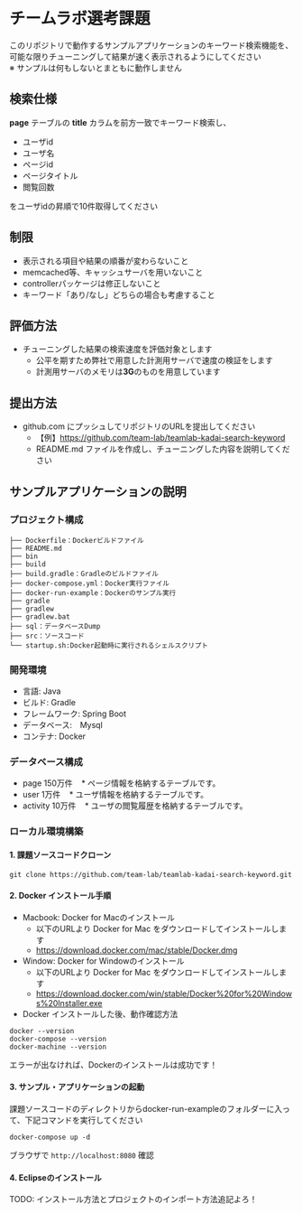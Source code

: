 # チームラボ選考課題

このリポジトリで動作するサンプルアプリケーションのキーワード検索機能を、  
可能な限りチューニングして結果が速く表示されるようにしてください  
※ サンプルは何もしないとまともに動作しません

## 検索仕様

<b>page</b> テーブルの <b>title</b> カラムを前方一致でキーワード検索し、

* ユーザid
* ユーザ名
* ページid
* ページタイトル
* 閲覧回数

をユーザidの昇順で10件取得してください

## 制限

* 表示される項目や結果の順番が変わらないこと
* memcached等、キャッシュサーバを用いないこと
* controllerパッケージは修正しないこと
* キーワード「あり/なし」どちらの場合も考慮すること

## 評価方法

* チューニングした結果の検索速度を評価対象とします
    * 公平を期すため弊社で用意した計測用サーバで速度の検証をします
    * 計測用サーバのメモリは<b>3G</b>のものを用意しています

## 提出方法

* github.com にプッシュしてリポジトリのURLを提出してください
    * 【例】https://github.com/team-lab/teamlab-kadai-search-keyword
    * README.md ファイルを作成し、チューニングした内容を説明してください

## サンプルアプリケーションの説明

### プロジェクト構成
```
├── Dockerfile：Dockerビルドファイル
├── README.md
├── bin
├── build
├── build.gradle：Gradleのビルドファイル
├── docker-compose.yml：Docker実行ファイル
├── docker-run-example：Dockerのサンプル実行
├── gradle
├── gradlew
├── gradlew.bat
├── sql：データベースDump
├── src：ソースコード
└── startup.sh:Docker起動時に実行されるシェルスクリプト
```

### 開発環境

* 言語: Java
* ビルド: Gradle
* フレームワーク: Spring Boot
* データベース:　Mysql
* コンテナ: Docker

### データベース構成
* page 150万件
    * ページ情報を格納するテーブルです。
* user 1万件
    * ユーザ情報を格納するテーブルです。
* activity 10万件
    * ユーザの閲覧履歴を格納するテーブルです。

### ローカル環境構築

#### 1. 課題ソースコードクローン

```
git clone https://github.com/team-lab/teamlab-kadai-search-keyword.git
```

#### 2. Docker インストール手順

* Macbook: Docker for Macのインストール
    * 以下のURLより Docker for Mac をダウンロードしてインストールします
    * https://download.docker.com/mac/stable/Docker.dmg
* Window: Docker for Windowのインストール
    * 以下のURLより Docker for Mac をダウンロードしてインストールします
    * https://download.docker.com/win/stable/Docker%20for%20Windows%20Installer.exe
* Docker インストールした後、動作確認方法<br>
 
```
docker --version
docker-compose --version
docker-machine --version
```

エラーが出なければ、Dockerのインストールは成功です！

#### 3. サンプル・アプリケーションの起動

課題ソースコードのディレクトリからdocker-run-exampleのフォルダーに入って、下記コマンドを実行してください

```
docker-compose up -d
```

ブラウザで `http://localhost:8080` 確認

#### 4. Eclipseのインストール

TODO: インストール方法とプロジェクトのインポート方法追記よろ！
